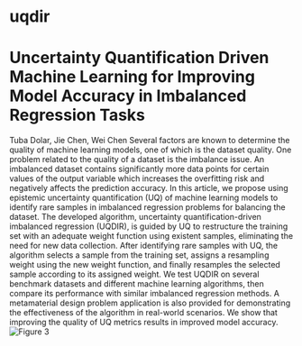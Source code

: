 # uqdir
# Uncertainty Quantification Driven Machine Learning for Improving Model Accuracy in Imbalanced Regression Tasks

Tuba Dolar, Jie Chen, Wei Chen
Several factors are known to determine the quality of machine learning models, one of which is the dataset quality. One problem related to the quality of a dataset is the imbalance issue. An imbalanced dataset contains significantly more data points for certain values of the output variable which increases the overfitting risk and negatively affects the prediction accuracy. In this article, we propose using epistemic uncertainty quantification (UQ) of machine learning models to identify rare samples in imbalanced regression problems for balancing the dataset. The developed algorithm, uncertainty quantification-driven imbalanced regression (UQDIR), is guided by UQ to restructure the training set with an adequate weight function using existent samples, eliminating the need for new data collection. After identifying rare samples with UQ, the algorithm selects a sample from the training set, assigns a resampling weight using the new weight function, and finally resamples the selected sample according to its assigned weight. We test UQDIR on several benchmark datasets and different machine learning algorithms, then compare its performance with similar imbalanced regression methods. A metamaterial design problem application is also provided for demonstrating the effectiveness of the algorithm in real-world scenarios. We show that improving the quality of UQ metrics results in improved model accuracy.
![Figure 3](https://github.com/user-attachments/assets/6314d71e-4e70-40d8-94a8-09372948007b)
